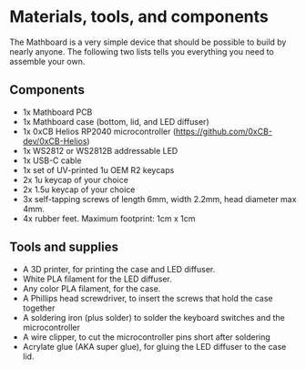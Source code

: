 # Materials, tools, and components
The Mathboard is a very simple device that should be possible to build by nearly anyone. The following two lists 
tells you everything you need to assemble your own.

## Components

* 1x Mathboard PCB
* 1x Mathboard case (bottom, lid, and LED diffuser)
* 1x 0xCB Helios RP2040 microcontroller (https://github.com/0xCB-dev/0xCB-Helios)
* 1x WS2812 or WS2812B addressable LED
* 1x USB-C cable
* 1x set of UV-printed 1u OEM R2 keycaps
* 2x 1u keycap of your choice
* 2x 1.5u keycap of your choice
* 3x self-tapping screws of length 6mm, width 2.2mm, head diameter max 4mm.
* 4x rubber feet. Maximum footprint: 1cm x 1cm

## Tools and supplies

* A 3D printer, for printing the case and LED diffuser.
* White PLA filament for the LED diffuser.
* Any color PLA filament, for the case.
* A Phillips head screwdriver, to insert the screws that hold the case together
* A soldering iron (plus solder) to solder the keyboard switches and the microcontroller
* A wire clipper, to cut the microcontroller pins short after soldering
* Acrylate glue (AKA super glue), for gluing the LED diffuser to the case lid.

